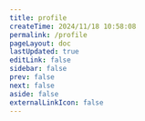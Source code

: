 ```yaml
---
title: profile
createTime: 2024/11/18 10:58:08
permalink: /profile
pageLayout: doc
lastUpdated: true
editLink: false
sidebar: false
prev: false
next: false
aside: false
externalLinkIcon: false
---
```



